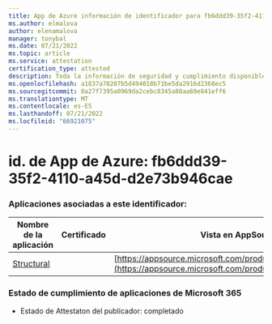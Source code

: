 ```yaml
---
title: App de Azure información de identificador para fb6ddd39-35f2-4110-a45d-d2e73b946cae
ms.author: elmalova
author: elenamalova
manager: tonybal
ms.date: 07/21/2022
ms.topic: article
ms.service: attestation
certification_type: attested
description: Toda la información de seguridad y cumplimiento disponible para fb6ddd39-35f2-4110-a45d-d2e73b946cae.
ms.openlocfilehash: a1837a78207b5d494018b71be5da2916d2368ec5
ms.sourcegitcommit: 0a27f7395a0969da2cebc8345a88aa69e841eff6
ms.translationtype: MT
ms.contentlocale: es-ES
ms.lasthandoff: 07/21/2022
ms.locfileid: "66921075"
---
```

# <a name="azure-app-id-fb6ddd39-35f2-4110-a45d-d2e73b946cae"></a>id. de App de Azure: fb6ddd39-35f2-4110-a45d-d2e73b946cae


### <a name="apps-associated-with-this-id"></a>Aplicaciones asociadas a este identificador:
| **Nombre de la aplicación** | **Certificado** | **Vista en AppSource** |
|--------------|---------------|-----------------------|
| [Structural](../forward/WA200002514.md) |  | [https://appsource.microsoft.com/product/office/WA200002514](https://appsource.microsoft.com/product/office/WA200002514) |

### <a name="microsoft-365-app-compliance-status"></a>Estado de cumplimiento de aplicaciones de Microsoft 365
- Estado de Attestaton del publicador: completado
